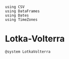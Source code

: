```@setup Cropbox
using CSV
using DataFrames
using Dates
using TimeZones
```

# Lotka-Volterra

```@example Cropbox
@system LotkaVolterra
```